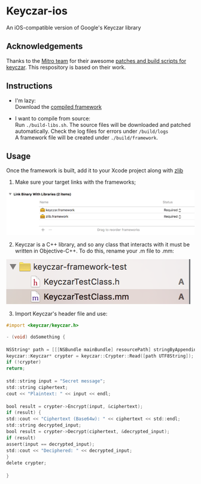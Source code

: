 # Keyczar-ios
An iOS-compatible version of Google's Keyczar library

## Acknowledgements
Thanks to the [Mitro team](https://github.com/mitro-co/mitro) for their awesome [patches and build scripts for keyczar](https://github.com/mitro-co/mitro/tree/master/mitro-core/cpp/third_party). This respository is based on their work.

## Instructions

* I'm lazy:  
   Download the [compiled framework](/lazy/keyczar.framework.zip)

* I want to compile from source:  
   Run ```./build-libs.sh```. The source files will be downloaded and patched automatically. Check the log files for errors under ```/build/logs```  
   A framework file will be created under ```./build/framework```.

## Usage
Once the framework is built, add it to your Xcode project along with [zlib](https://gist.github.com/dulaccc/75f1f49f53e544cef549)

1. Make sure your target links with the frameworks;

![Link with frameworks](/instructions/link_binaries.png)

2. Keyczar is a C++ library, and so any class that interacts with it must be written in Objective-C++. To do this, rename your .m file to .mm:

![Setting file as c++](/instructions/mm_file.png)

3. Import Keyczar's header file and use:
```objective-c
#import <keyczar/keyczar.h>
```
```objective-c
- (void) doSomething {

NSString* path = [[[NSBundle mainBundle] resourcePath] stringByAppendingPathComponent:@"aes"];
keyczar::Keyczar* crypter = keyczar::Crypter::Read([path UTF8String]);
if (!crypter)
return;

std::string input = "Secret message";
std::string ciphertext;
cout << "Plaintext: " << input << endl;

bool result = crypter->Encrypt(input, &ciphertext);
if (result) {
std::cout << "Ciphertext (Base64w): " << ciphertext << std::endl;
std::string decrypted_input;
bool result = crypter->Decrypt(ciphertext, &decrypted_input);
if (result)
assert(input == decrypted_input);
std::cout << "Deciphered: " << decrypted_input;
}
delete crypter;

}
```
